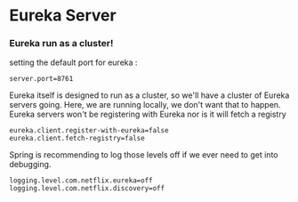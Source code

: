 # Eureka Server

### Eureka run as a cluster!

setting the default port for eureka :

```
server.port=8761
```

Eureka itself is designed to run as a cluster, so we'll have a cluster of Eureka servers going. Here, we are running
locally, we don't want that to happen. Eureka servers won't be registering with Eureka nor is it will fetch a registry

```
eureka.client.register-with-eureka=false
eureka.client.fetch-registry=false
```

Spring is recommending to log those levels off if we ever need to get into debugging.

```
logging.level.com.netflix.eureka=off
logging.level.com.netflix.discovery=off
```